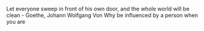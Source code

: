 Let everyone sweep in front of his own door, and the whole world will be clean - Goethe, Johann Wolfgang Von
Why be influenced by a person when you are 
